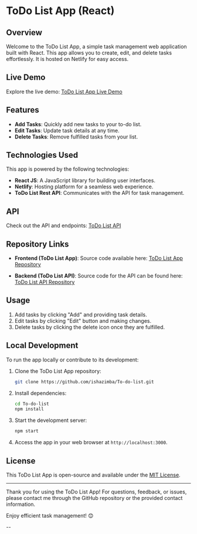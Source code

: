 
# ToDo List App (React)

## Overview

Welcome to the ToDo List App, a simple task management web application built with React. This app allows you to create, edit, and delete tasks effortlessly. It is hosted on Netlify for easy access.

## Live Demo

Explore the live demo: [ToDo List App Live Demo](https://your-netlify-app-url.com)

## Features

- **Add Tasks**: Quickly add new tasks to your to-do list.
- **Edit Tasks**: Update task details at any time.
- **Delete Tasks**: Remove fulfilled tasks from your list.

## Technologies Used

This app is powered by the following technologies:

- **React JS**: A JavaScript library for building user interfaces.
- **Netlify**: Hosting platform for a seamless web experience.
- **ToDo List Rest API**: Communicates with the API for task management.

## API

Check out the API and endpoints: [ToDo List API ](https://mytodolist-96gk.onrender.com/todos)

## Repository Links

- **Frontend (ToDo List App)**: Source code available here: [ToDo List App Repository](https://github.com/ishazimba/To-do-list.git)

- **Backend (ToDo List API)**: Source code for the API can be found here: [ToDo List API Repository](https://github.com/ishazimba/to-do-list-api.git)

## Usage

1. Add tasks by clicking "Add" and providing task details.
2. Edit tasks by clicking "Edit" button and making changes.
3. Delete tasks by clicking the delete icon once they are fulfilled.

## Local Development

To run the app locally or contribute to its development:

1. Clone the ToDo List App repository:

   ```bash
   git clone https://github.com/ishazimba/To-do-list.git
   ```

2. Install dependencies:

   ```bash
   cd To-do-list
   npm install
   ```

3. Start the development server:

   ```bash
   npm start
   ```

4. Access the app in your web browser at `http://localhost:3000`.


## License

This ToDo List App is open-source and available under the [MIT License](LICENSE.md).

---

Thank you for using the ToDo List App! For questions, feedback, or issues, please contact me through the GitHub repository or the provided contact information.

Enjoy efficient task management! 😊

--
